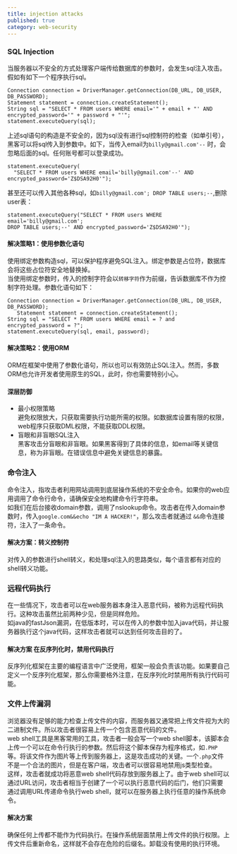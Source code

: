 ```yaml
---
title: injection attacks
published: true
category: web-security
---
```


### SQL Injection
当服务器以不安全的方式处理客户端传给数据库的参数时，会发生sql注入攻击。假如有如下一个程序执行sql。
```
Connection connection = DriverManager.getConnection(DB_URL, DB_USER, DB_PASSWORD);
Statement statement = connection.createStatement();
String sql = "SELECT * FROM users WHERE email='" + email + "' AND encrypted_password='" + password + "'";
statement.executeQuery(sql);
```
上述sql语句的构造是不安全的，因为sql没有进行sql控制符的检查（如单引号），黑客可以将sql传入到参数中。如下，当传入email为`billy@gmail.com'--`
时，会忽略后面的sql。任何账号都可以登录成功。
```
statement.executeQuery(
  "SELECT * FROM users WHERE email='billy@gmail.com'--' AND encrypted_password='Z$DSA92H0'");
```
甚至还可以传入其他各种sql，如`billy@gmail.com'; DROP TABLE users;--`,删除user表：
```
statement.executeQuery("SELECT * FROM users WHERE email='billy@gmail.com';
DROP TABLE users;--' AND encrypted_password='Z$DSA92H0'");
```

#### 解决策略1：使用参数化语句
使用绑定参数构造sql，可以保护程序避免SQL注入。绑定参数是占位符，数据库会将这些占位符安全地替换掉。        
当使用绑定参数时，传入的控制字符会以`转移字符`作为前缀，告诉数据库不作为控制字符处理。参数化语句如下：
```
Connection connection = DriverManager.getConnection(DB_URL, DB_USER, DB_PASSWORD);
   Statement statement = connection.createStatement();
String sql = "SELECT * FROM users WHERE email = ? and encrypted_password = ?";
statement.executeQuery(sql, email, password);
```
#### 解决策略2：使用ORM
ORM在框架中使用了参数化语句，所以也可以有效防止SQL注入。然而，多数ORM也允许开发者使用原生的SQL，此时，你也需要特别小心。

#### 深层防御
* 最小权限策略        
避免权限放大，只获取需要执行功能所需的权限。如数据库设置有限的权限，web程序只获取DML权限，不能获取DDL权限。      
* 盲眼和非盲眼SQL注入       
黑客攻击分盲眼和非盲眼。如果黑客得到了具体的信息，如email等关键信息，称为非盲眼。在错误信息中避免关键信息的暴露。

### 命令注入
命令注入，指攻击者利用网站调用到底层操作系统的不安全命令。如果你的web应用调用了命令行命令，请确保安全地构建命令行字符串。      
如我们在后台接收domain参数，调用了nslookup命令。攻击者在传入domain参数时，传入`google.com&&echo "IM A HACKER!"`，那么攻击者就通过
`&&`命令连接符，注入了一条命令。

#### 解决方案：转义控制符
对传入的参数进行shell转义，和处理sql注入的思路类似，每个语言都有对应的shell转义功能。

### 远程代码执行
在一些情况下，攻击者可以在web服务器本身注入恶意代码，被称为远程代码执行。这种攻击虽然比前两种少见，但是同样危险。      
如java的fastJson漏洞，在低版本时，可以在传入的参数中加入java代码，并让服务器执行这个java代码，这样攻击者就可以达到任何攻击目的了。

#### 解决方案 在反序列化时，禁用代码执行
反序列化框架在主要的编程语言中广泛使用，框架一般会负责该功能。如果要自己定义一个反序列化框架，那么你需要格外注意，在反序列化时禁用所有执行代码可能。

### 文件上传漏洞
浏览器没有足够的能力检查上传文件的内容，而服务器又通常把上传文件视为大的二进制文件。所以攻击者很容易上传一个包含恶意代码的文件。        
web shell工具是黑客常用的工具，攻击者一般会写一个web shell脚本，该脚本会上传一个可以在命令行执行的参数。然后将这个脚本保存为程序格式，如`.PHP`
等。将该文件作为图片等上传到服务器上，这是攻击成功的关键。一个`.php`文件不是一个合法的图片，但是在客户端，攻击者可以很容易地禁用js类型检查。      
这样，攻击者就成功将恶意web shell代码存放到服务器上了。由于web shell可以通过URL访问，攻击者相当于创建了一个可以执行恶意代码的后门，他们只需要
通过调用URL传递命令执行web shell，就可以在服务器上执行任意的操作系统命令。

#### 解决方案
确保任何上传都不能作为代码执行。在操作系统层面禁用上传文件的执行权限。上传文件后重新命名，这样就不会存在危险的后缀名。卸载没有使用的执行环境。